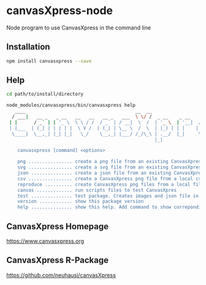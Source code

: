 canvasXpress-node
=================

Node program to use CanvasXpress in the command line


Installation
----------------------

```bash
npm install canvasxpress --save
```
Help
----------------------

```bash
cd path/to/install/directory

node_modules/canvasxpress/bin/canvasxpress help
   ____                                        __  __
  / ___|   __ _   _ __   __   __   __ _   ___  \ \/ /  _ __    _ __    ___   ___   ___
 | |      / _` | | '_ \  \ \ / /  / _` | / __|  \  /  | '_ \  | '__|  / _ \ / __| / __|
 | |___  | (_| | | | | |  \ V /  | (_| | \__ \  /  \  | |_) | | |    |  __/ \__ \ \__ \
  \____|  \__,_| |_| |_|   \_/    \__,_| |___/ /_/\_\ | .__/  |_|     \___| |___/ |___/
                                                      |_|

    canvasxpress [command] <options>

    png ................ create a png file from an existing CanvasXpress file or url
    svg ................ create a svg file from an existing CanvasXpress file or url
    json ............... create a json file from an existing CanvasXpress file or url
    csv ................ create a CanvasXpress png file from a local csv file or url
    reproduce .......... create CanvasXpress png files from a local file or url
    canvas ............. run scripts files to test CanvasXpres
    test ............... test package. Creates images and json file in test directory
    version ............ show this package version
    help ............... show this help. Add command to show correponding help

```
CanvasXpress Homepage
----------------------

https://www.canvasxpress.org

CanvasXpress R-Package
----------------------

https://github.com/neuhausi/canvasXpress
